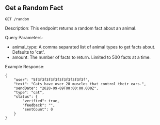 
## Get a Random Fact

```
GET /random
```
Description: This endpoint returns a random fact about an animal. 

Query Parameters: 
- animal_type: A comma separated list of animal types to get facts about. Defaults to 'cat'.
- amount: The number of facts to return. Limited to 500 facts at a time.

Example Response: 
```
{
    "user": "5f3f3f3f3f3f3f3f3f3f3f3f",
    "text": "Cats have over 20 muscles that control their ears.",
    "sendDate": "2020-09-09T00:00:00.000Z",
    "type": "cat",
    "status": {
        "verified": true,
        "feedback": "",
        "sentCount": 0
    }
}
```